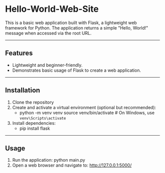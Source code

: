 # Hello-World-Web-Site
This is a basic web application built with Flask, a lightweight web framework for Python. The application returns a simple "Hello, World!" message when accessed via the root URL.

---

## Features
- Lightweight and beginner-friendly.
- Demonstrates basic usage of Flask to create a web application.

---

## Installation
1. Clone the repository
2. Create and activate a virtual environment (optional but recommended):
   - python -m venv venv
     source venv/bin/activate   # On Windows, use `venv\Scripts\activate`
3. Install dependencies:
   - pip install flask
  
---

## Usage

1. Run the application: python main.py
2. Open a web browser and navigate to: http://127.0.0.1:5000/
